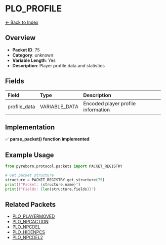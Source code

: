 # PLO_PROFILE

[← Back to Index](../index.md)

## Overview

- **Packet ID**: 75
- **Category**: unknown
- **Variable Length**: Yes
- **Description**: Player profile data and statistics

## Fields

| Field | Type | Description |
|:------|:-----|:------------|
| profile_data | VARIABLE_DATA | Encoded player profile information |

## Implementation

✅ **parse_packet() function implemented**

## Example Usage

```python
from pyreborn.protocol.packets import PACKET_REGISTRY

# Get packet structure
structure = PACKET_REGISTRY.get_structure(75)
print(f"Packet: {structure.name}")
print(f"Fields: {len(structure.fields)}")
```

## Related Packets

- [PLO_PLAYERMOVED](PLO_PLAYERMOVED.md)
- [PLO_NPCACTION](PLO_NPCACTION.md)
- [PLO_NPCDEL](PLO_NPCDEL.md)
- [PLO_HIDENPCS](PLO_HIDENPCS.md)
- [PLO_NPCDEL2](PLO_NPCDEL2.md)

